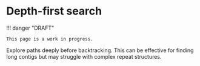 # Depth-first search

!!! danger "DRAFT"

    This page is a work in progress.

Explore paths deeply before backtracking. This can be effective for finding long contigs but may struggle with complex repeat structures.

<!-- REFERENCES -->
